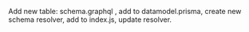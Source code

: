 Add new table:
schema.graphql  , add to datamodel.prisma, create new schema resolver, add to index.js, update resolver.
